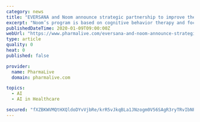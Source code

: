 ```yaml
---
category: news
title: "EVERSANA and Noom announce strategic partnership to improve therapy adherence and patient engagement for complex therapies"
excerpt: "Noom’s program is based on cognitive behavior therapy and focuses on increasing patient engagement and improving clinical outcomes by leveraging human coaches and artificial intelligence. “Despite a long road to diagnosis, adherence to therapy falls to ..."
publishedDateTime: 2020-01-09T09:00:00Z
webUrl: "https://www.pharmalive.com/eversana-and-noom-announce-strategic-partnership-to-improve-therapy-adherence-and-patient-engagement-for-complex-therapies/"
type: article
quality: 0
heat: 0
published: false

provider:
  name: PharmaLive
  domain: pharmalive.com

topics:
  - AI
  - AI in Healthcare

secured: "fXZBKWVMQtHXQldoDYvVjbRe/krR5vJkqBLa1JNzogm0V56SAgR3ryTRvIbNPx0FxZNEAjTP/HuPicbQWU39pjn8vjBcUo9uvD5Mlo3VErPbJSwmeYTz+Xye67qIWOwSFxNMOR4G8qzEcYa4wqj1cGe+BkvLIxNc73CZGNSp9G/52uq7B88iY+ePZ1FULSVA2rOVvRHIEzxa8XYEL6GkWPT5p0I+l7cr8oPpVVzEH6Yx/yTR7yeN1lp0QzRgVc3527rpwzENM39GZC4MZh/LWDfRII3wMutxz+2V7JlOayQvD5pekTrWQ/oIWnmchT5G;kJjoAqpX5VG1WQ7Lln65ew=="
---
```


